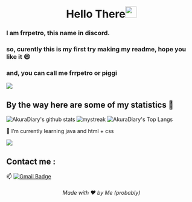 <h1 align="center">Hello There<img src="https://github.com/souvikguria98/souvikguria98/blob/master/Hi.gif" width="30"> </h1>

### I am frrpetro, this name in discord.

### so, curently this is my first try making my readme, hope you like it 😄
### and, you can call me frrpetro or piggi

<a href="https://www.youtube.com/watch?v=dQw4w9WgXcQ"><img src="https://user-images.githubusercontent.com/73097560/115834477-dbab4500-a447-11eb-908a-139a6edaec5c.gif"></a>

## By the way here are some of my statistics 🚀
![AkuraDiary's github stats](https://github-readme-stats.vercel.app/api?username=frrpetro&show_icons=true&theme=tokyonight)
<img src="https://github-readme-streak-stats.herokuapp.com/?user=frrpetro&theme=tokyonight" alt="mystreak"/>
![AkuraDiary's Top Langs](https://github-readme-stats.vercel.app/api/top-langs/?username=frrpetro&theme=tokyonight&layout=compact)

🌱 I’m currently learning java and html + css

<a href="https://www.youtube.com/watch?v=dQw4w9WgXcQ"><img src="https://user-images.githubusercontent.com/73097560/115834477-dbab4500-a447-11eb-908a-139a6edaec5c.gif"></a>

## Contact me : 
📫 [![Gmail Badge](https://img.shields.io/badge/-fluxlangu@gmail.com-blue?style=flat-roundedrectangle&logo=Gmail&logoColor=white&link=mailto:fluxlangu@gmail.com)](fluxlangu@gmail.com)


<h6 align="center">Made with ❤️ by Me (probably)</h6>

